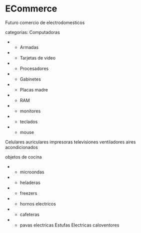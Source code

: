 # ECommerce
Futuro comercio de electrodomesticos

categorias:
Computadoras
 - - Armadas
 - - Tarjetas de video
 - - Procesadores
 - - Gabinetes
 - - Placas madre
 - - RAM
 - - monitores
 - - teclados
 - - mouse
 
 Celulares
 auriculares
 impresoras
 televisiones
 ventiladores
 aires acondicionados
 
 objetos de cocina
 - - microondas
 - - heladeras
 - - freezers
 - - hornos electricos
 - - cafeteras
 - - pavas electricas
 Estufas Electricas
 caloventores
